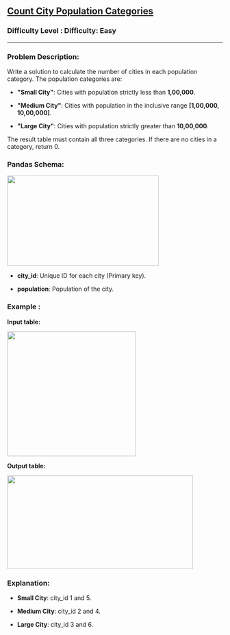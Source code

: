 <h2><a href="https://www.geeksforgeeks.org/problems/count-city-population-categories/1">Count City Population Categories</a></h2><h3>Difficulty Level : Difficulty: Easy</h3><hr><div class="problems_problem_content__Xm_eO"><h3 class="" data-start="231" data-end="255">Problem Description:</h3>
<p class="" data-start="257" data-end="367">Write a solution to calculate the number of cities in each population category. The population categories are:</p>
<ul data-start="369" data-end="619">
<li class="" data-start="369" data-end="444">
<p class="" data-start="371" data-end="444"><strong data-start="371" data-end="387">"Small City"</strong>: Cities with population strictly less than <strong data-start="431" data-end="443">1,00,000</strong>.</p>
</li>
<li class="" data-start="445" data-end="539">
<p class="" data-start="447" data-end="539"><strong data-start="447" data-end="464">"Medium City"</strong>: Cities with population in the inclusive range <strong data-start="512" data-end="538">[1,00,000, 10,00,000]</strong>.</p>
</li>
<li class="" data-start="540" data-end="619">
<p class="" data-start="542" data-end="619"><strong data-start="542" data-end="558">"Large City"</strong>: Cities with population strictly greater than <strong data-start="605" data-end="618">10,00,000</strong>.</p>
</li>
</ul>
<p class="" data-start="621" data-end="720">The result table must contain all three categories. If there are no cities in a category, return 0.</p>
<h3 class="" data-start="766" data-end="784">Pandas Schema:</h3>
<p><img src="https://media.geeksforgeeks.org/img-practice/prod/addEditProblem/894782/Web/Other/blobid1_1746687221.png" width="354" height="211"></p>
<ul data-start="939" data-end="1034">
<li class="" data-start="939" data-end="992">
<p class="" data-start="941" data-end="992"><strong data-start="941" data-end="952">city_id</strong>: Unique ID for each city (Primary key).</p>
</li>
<li class="" data-start="993" data-end="1034">
<p class="" data-start="995" data-end="1034"><strong data-start="995" data-end="1009">population</strong>: Population of the city.</p>
</li>
</ul>
<h3 class="" data-start="1041" data-end="1055">Example :</h3>
<p class="" data-start="1057" data-end="1073"><strong data-start="1057" data-end="1073">Input table:</strong></p>
<p class="" data-start="1057" data-end="1073"><strong data-start="1057" data-end="1073"><img src="https://media.geeksforgeeks.org/img-practice/prod/addEditProblem/894782/Web/Other/blobid2_1746687237.png" width="300" height="291"></strong></p>
<p class="" data-start="1334" data-end="1351"><strong data-start="1334" data-end="1351">Output table:</strong></p>
<p class="" data-start="1334" data-end="1351"><strong data-start="1334" data-end="1351"><img src="https://media.geeksforgeeks.org/img-practice/prod/addEditProblem/894782/Web/Other/blobid3_1746687251.png" width="434" height="218"></strong></p>
<h3 class="" data-start="1619" data-end="1635">Explanation:</h3>
<ul data-start="1637" data-end="1742">
<li class="" data-start="1637" data-end="1671">
<p class="" data-start="1639" data-end="1671"><strong data-start="1639" data-end="1653">Small City</strong>: city_id 1 and 5.</p>
</li>
<li class="" data-start="1672" data-end="1707">
<p class="" data-start="1674" data-end="1707"><strong data-start="1674" data-end="1689">Medium City</strong>: city_id 2 and 4.</p>
</li>
<li class="" data-start="1708" data-end="1742">
<p class="" data-start="1710" data-end="1742"><strong data-start="1710" data-end="1724">Large City</strong>: city_id 3 and 6.</p>
</li>
</ul></div>
